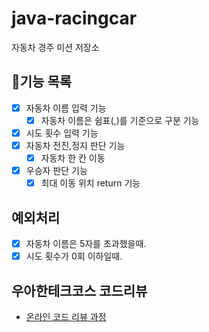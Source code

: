 # java-racingcar

자동차 경주 미션 저장소

## 🚀기능 목록

- [x] 자동차 이름 입력 기능
    - [x] 자동차 이름은 쉼표(,)를 기준으로 구분 기능
- [x] 시도 횟수 입력 기능
- [x] 자동차 전진,정지 판단 기능
    - [x] 자동차 한 칸 이동
- [x] 우승자 판단 기능
    - [x] 최대 이동 위치 return 기능

## 예외처리
-[x] 자동차 이름은 5자를 초과했을때.
-[x] 시도 횟수가 0회 이하일때.

## 우아한테크코스 코드리뷰

- [온라인 코드 리뷰 과정](https://github.com/woowacourse/woowacourse-docs/blob/master/maincourse/README.md)
